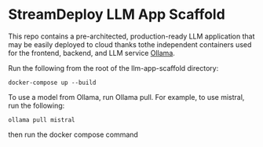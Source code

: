 # StreamDeploy LLM App Scaffold

This repo contains a pre-architected, production-ready LLM application that may be easily deployed to cloud thanks tothe independent containers used for the frontend, backend, and LLM service [Ollama](https://github.com/ollama/ollama).

Run the following from the root of the llm-app-scaffold directory:

```
docker-compose up --build
```

To use a model from Ollama, run Ollama pull. For example, to use mistral, run the following:
```
ollama pull mistral
```
then run the docker compose command
